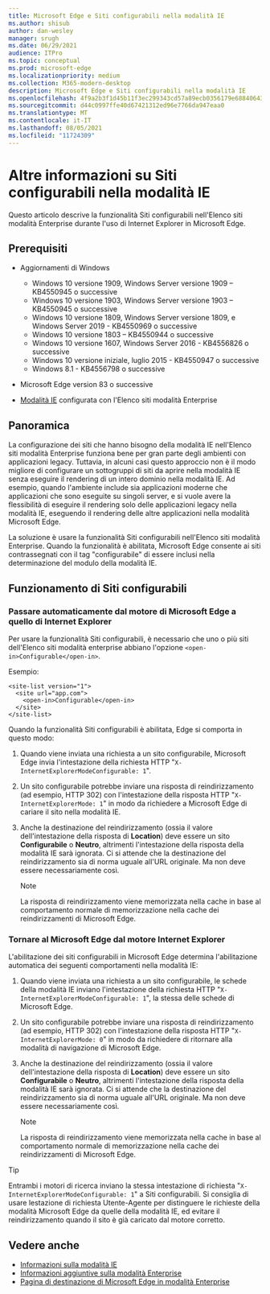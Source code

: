 ```yaml
---
title: Microsoft Edge e Siti configurabili nella modalità IE
ms.author: shisub
author: dan-wesley
manager: srugh
ms.date: 06/29/2021
audience: ITPro
ms.topic: conceptual
ms.prod: microsoft-edge
ms.localizationpriority: medium
ms.collection: M365-modern-desktop
description: Microsoft Edge e Siti configurabili nella modalità IE
ms.openlocfilehash: 4f9a2b3f1d45b11f3ec299343cd57a89ecb0356179e6884064333d4b8f12e6cc
ms.sourcegitcommit: d44c0997ffe40d67421312ed96e7766da947eaa0
ms.translationtype: MT
ms.contentlocale: it-IT
ms.lasthandoff: 08/05/2021
ms.locfileid: "11724309"
---
```

# <a name="learn-about-configurable-sites-in-ie-mode"></a>Altre informazioni su Siti configurabili nella modalità IE

Questo articolo descrive la funzionalità Siti configurabili nell'Elenco siti modalità Enterprise durante l'uso di Internet Explorer in Microsoft Edge.

## <a name="prerequisites"></a>Prerequisiti

- Aggiornamenti di Windows

  - Windows 10 versione 1909, Windows Server versione 1909 – KB4550945  o successive
  - Windows 10 versione 1903, Windows Server versione 1903 – KB4550945  o successive
  - Windows 10 versione 1809, Windows Server versione 1809, e Windows Server 2019 - KB4550969 o successive
  - Windows 10 versione 1803 – KB4550944 o successive
  - Windows 10 versione 1607, Windows Server 2016 - KB4556826 o successive
  - Windows 10 versione iniziale, luglio 2015 - KB4550947 o successive
  - Windows 8.1 - KB4556798 o successive

- Microsoft Edge version 83 o successive
- [Modalità IE](./edge-ie-mode.md) configurata con l'Elenco siti modalità Enterprise

## <a name="overview"></a>Panoramica

La configurazione dei siti che hanno bisogno della modalità IE nell'Elenco siti modalità Enterprise funziona bene per gran parte degli ambienti con applicazioni legacy. Tuttavia, in alcuni casi questo approccio non è il modo migliore di configurare un sottogruppi di siti da aprire nella modalità IE senza eseguire il rendering di un intero dominio nella modalità IE. Ad esempio, quando l'ambiente include sia applicazioni moderne che applicazioni che sono eseguite su singoli server, e si vuole avere la flessibilità di eseguire il rendering solo delle applicazioni legacy nella modalità IE, eseguendo il rendering delle altre applicazioni nella modalità Microsoft Edge.

La soluzione è usare la funzionalità Siti configurabili nell'Elenco siti modalità Enterprise. Quando la funzionalità è abilitata, Microsoft Edge consente ai siti contrassegnati con il tag "configurabile" di essere inclusi nella determinazione del modulo della modalità IE.

## <a name="how-configurable-sites-works"></a>Funzionamento di Siti configurabili

### <a name="automatic-switching-from-the-microsoft-edge-engine-to-the-ie-mode-engine"></a>Passare automaticamente dal motore di Microsoft Edge a quello di Internet Explorer

Per usare la funzionalità Siti configurabili, è necessario che uno o più siti dell'Elenco siti modalità enterprise abbiano l'opzione `<open-in>Configurable</open-in>`.

Esempio:

```
<site-list version="1">
  <site url="app.com">
    <open-in>Configurable</open-in>
  </site>
</site-list>
```

Quando la funzionalità Siti configurabili è abilitata, Edge si comporta in questo modo:

1. Quando viene inviata una richiesta a un sito configurabile, Microsoft Edge invia l'intestazione della richiesta HTTP "`X-InternetExplorerModeConfigurable: 1`".
2. Un sito configurabile potrebbe inviare una risposta di reindirizzamento (ad esempio, HTTP 302) con l'intestazione della risposta HTTP "`X-InternetExplorerMode: 1`" in modo da richiedere a Microsoft Edge di cariare il sito nella modalità IE.
3. Anche la destinazione del reindirizzamento (ossia il valore dell'intestazione della risposta di **Location**) deve essere un sito **Configurabile** o **Neutro**, altrimenti l'intestazione della risposta della modalità IE sarà ignorata. Ci si attende che la destinazione del reindirizzamento sia di norma uguale all'URL originale. Ma non deve essere necessariamente così.

   > [!NOTE]
   > La risposta di reindirizzamento viene memorizzata nella cache in base al comportamento normale di memorizzazione nella cache dei reindirizzamenti di Microsoft Edge.

### <a name="switching-back-from-ie-mode-engine-to-microsoft-edge-engine"></a>Tornare al Microsoft Edge dal motore Internet Explorer

L'abilitazione dei siti configurabili in Microsoft Edge determina l'abilitazione automatica dei seguenti comportamenti nella modalità IE:

1. Quando viene inviata una richiesta a un sito configurabile, le schede della modalità IE inviano l'intestazione della richiesta HTTP "`X-InternetExplorerModeConfigurable: 1`", la stessa delle schede di Microsoft Edge.
2. Un sito configurabile potrebbe inviare una risposta di reindirizzamento (ad esempio, HTTP 302) con l'intestazione della risposta HTTP "`X-InternetExplorerMode: 0`" in modo da richiedere di ritornare alla modalità di navigazione di Microsoft Edge.
3. Anche la destinazione del reindirizzamento (ossia il valore dell'intestazione della risposta di **Location**) deve essere un sito **Configurabile** o **Neutro**, altrimenti l'intestazione della risposta della modalità IE sarà ignorata. Ci si attende che la destinazione del reindirizzamento sia di norma uguale all'URL originale. Ma non deve essere necessariamente così.

   > [!NOTE]
   > La risposta di reindirizzamento viene memorizzata nella cache in base al comportamento normale di memorizzazione nella cache dei reindirizzamenti di Microsoft Edge.

> [!TIP]
> Entrambi i motori di ricerca inviano la stessa intestazione di richiesta "`X-InternetExplorerModeConfigurable: 1`" a Siti configurabili. Si consiglia di usare lestazione di richiesta Utente-Agente per distinguere le richieste della modalità Microsoft Edge da quelle della modalità IE, ed evitare il reindirizzamento quando il sito è già caricato dal motore corretto.

## <a name="see-also"></a>Vedere anche

- [Informazioni sulla modalità IE](./edge-ie-mode.md)
- [Informazioni aggiuntive sulla modalità Enterprise](/internet-explorer/ie11-deploy-guide/enterprise-mode-overview-for-ie11)
- [Pagina di destinazione di Microsoft Edge in modalità Enterprise](https://aka.ms/EdgeEnterprise)